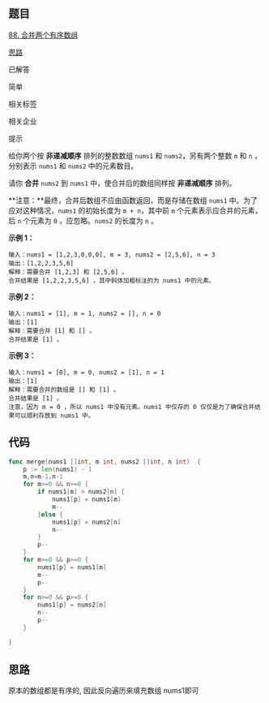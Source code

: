 ## 题目

[88. 合并两个有序数组](https://leetcode.cn/problems/merge-sorted-array/)

[思路](https://leetcode.cn/problems/merge-sorted-array/description/?envType=study-plan-v2&envId=top-interview-150#)

已解答

简单



相关标签

相关企业



提示



给你两个按 **非递减顺序** 排列的整数数组 `nums1` 和 `nums2`，另有两个整数 `m` 和 `n` ，分别表示 `nums1` 和 `nums2` 中的元素数目。

请你 **合并** `nums2` 到 `nums1` 中，使合并后的数组同样按 **非递减顺序** 排列。

**注意：**最终，合并后数组不应由函数返回，而是存储在数组 `nums1` 中。为了应对这种情况，`nums1` 的初始长度为 `m + n`，其中前 `m` 个元素表示应合并的元素，后 `n` 个元素为 `0` ，应忽略。`nums2` 的长度为 `n` 。

 

**示例 1：**

```
输入：nums1 = [1,2,3,0,0,0], m = 3, nums2 = [2,5,6], n = 3
输出：[1,2,2,3,5,6]
解释：需要合并 [1,2,3] 和 [2,5,6] 。
合并结果是 [1,2,2,3,5,6] ，其中斜体加粗标注的为 nums1 中的元素。
```

**示例 2：**

```
输入：nums1 = [1], m = 1, nums2 = [], n = 0
输出：[1]
解释：需要合并 [1] 和 [] 。
合并结果是 [1] 。
```

**示例 3：**

```
输入：nums1 = [0], m = 0, nums2 = [1], n = 1
输出：[1]
解释：需要合并的数组是 [] 和 [1] 。
合并结果是 [1] 。
注意，因为 m = 0 ，所以 nums1 中没有元素。nums1 中仅存的 0 仅仅是为了确保合并结果可以顺利存放到 nums1 中。
```

## 代码

```go
func merge(nums1 []int, m int, nums2 []int, n int)  {
    p := len(nums1) - 1
    m,n=m-1,n-1
    for m>=0 && n>=0 {
        if nums1[m] > nums2[n] {
            nums1[p] = nums1[m]
            m--
        }else {
            nums1[p] = nums2[n]
            n--
        }
        p--
    }
    for m>=0 && p>=0 {
        nums1[p] = nums1[m]
        m--
        p--
    }
    for n>=0 && p>=0 {
        nums1[p] = nums2[n]
        n--
        p--
    }       

}
```



## 思路

原本的数组都是有序的, 因此反向遍历来填充数组 nums1即可